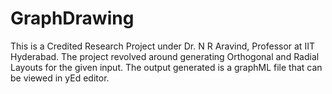 # GraphDrawing
This is a Credited Research Project under Dr. N R Aravind, Professor at IIT Hyderabad. The project revolved around generating Orthogonal and Radial Layouts for the given input. The output generated is a graphML file that can be viewed in yEd editor.
